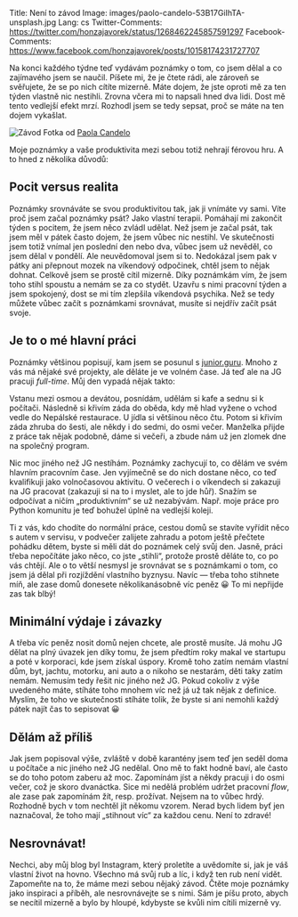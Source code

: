 Title: Není to závod
Image: images/paolo-candelo-53B17GiIhTA-unsplash.jpg
Lang: cs
Twitter-Comments: https://twitter.com/honzajavorek/status/1268462245857591297
Facebook-Comments: https://www.facebook.com/honzajavorek/posts/10158174231727707


Na konci každého týdne teď vydávám poznámky o tom, co jsem dělal a co zajímavého jsem se naučil. Píšete mi, že je čtete rádi, ale zároveň se svěřujete, že se po nich cítíte mizerně. Máte dojem, že jste oproti mě za ten týden vlastně nic nestihli. Zrovna včera mi to napsali hned dva lidi. Dost mě tento vedlejší efekt mrzí. Rozhodl jsem se tedy sepsat, proč se máte na ten dojem vykašlat.

![Závod]({static}/images/paolo-candelo-53B17GiIhTA-unsplash.jpg)
Fotka od [Paola Candelo](https://unsplash.com/@paolocandelo)

Moje poznámky a vaše produktivita mezi sebou totiž nehrají férovou hru. A to hned z několika důvodů:

## Pocit versus realita

Poznámky srovnáváte se svou produktivitou tak, jak ji vnímáte vy sami. Víte proč jsem začal poznámky psát? Jako vlastní terapii. Pomáhají mi zakončit týden s pocitem, že jsem něco zvládl udělat. Než jsem je začal psát, tak jsem měl v pátek často dojem, že jsem vůbec nic nestihl. Ve skutečnosti jsem totiž vnímal jen poslední den nebo dva, vůbec jsem už nevěděl, co jsem dělal v pondělí. Ale neuvědomoval jsem si to. Nedokázal jsem pak v pátky ani přepnout mozek na víkendový odpočinek, chtěl jsem to nějak dohnat. Celkově jsem se prostě cítil mizerně. Díky poznámkám vím, že jsem toho stihl spoustu a nemám se za co stydět. Uzavřu s nimi pracovní týden a jsem spokojený, dost se mi tím zlepšila víkendová psychika. Než se tedy můžete vůbec začít s poznámkami srovnávat, musíte si nejdřív začít psát svoje.

## Je to o mé hlavní práci

Poznámky většinou popisují, kam jsem se posunul s [junior.guru](https://junior.guru). Mnoho z vás má nějaké své projekty, ale děláte je ve volném čase. Já teď ale na JG pracuji _full-time_. Můj den vypadá nějak takto:

Vstanu mezi osmou a devátou, posnídám, udělám si kafe a sednu si k počítači. Následně si křivím záda do oběda, kdy mě hlad vyžene o vchod vedle do Nepálské restaurace. U jídla si většinou něco čtu. Potom si křivím záda zhruba do šesti, ale někdy i do sedmi, do osmi večer. Manželka přijde z práce tak nějak podobně, dáme si večeři, a zbude nám už jen zlomek dne na společný program.

Nic moc jiného než JG nestíhám. Poznámky zachycují to, co dělám ve svém hlavním pracovním čase. Jen vyjímečně se do nich dostane něco, co teď kvalifikuji jako volnočasovou aktivitu. O večerech i o víkendech si zakazuji na JG pracovat (zakazuji si na to i myslet, ale to jde hůř). Snažím se odpočívat a ničím „produktivním“ se už nezabývám. Např. moje práce pro Python komunitu je teď bohužel úplně na vedlejší koleji.

Ti z vás, kdo chodíte do normální práce, cestou domů se stavíte vyřídit něco s autem v servisu, v podvečer zalijete zahradu a potom ještě přečtete pohádku dětem, byste si měli dát do poznámek celý svůj den. Jasně, práci třeba nepočítáte jako něco, co jste „stihli“, protože prostě děláte to, co po vás chtějí. Ale o to větší nesmysl je srovnávat se s poznámkami o tom, co jsem já dělal při rozjíždění vlastního byznysu. Navíc — třeba toho stihnete míň, ale zase domů donesete několikanásobně víc peněz 😀 To mi nepřijde zas tak blbý!

## Minimální výdaje i závazky

A třeba víc peněz nosit domů nejen chcete, ale prostě musíte. Já mohu JG dělat na plný úvazek jen díky tomu, že jsem předtím roky makal ve startupu a poté v korporaci, kde jsem získal úspory. Kromě toho zatím nemám vlastní dům, byt, jachtu, motorku, ani auto a o nikoho se nestarám, děti taky zatím nemám. Nemusím tedy řešit nic jiného než JG. Pokud cokoliv z výše uvedeného máte, stíháte toho mnohem víc než já už tak nějak z definice. Myslím, že toho ve skutečnosti stíháte tolik, že byste si ani nemohli každý pátek najít čas to sepisovat 😀


## Dělám až příliš

Jak jsem popisoval výše, zvláště v době karantény jsem teď jen seděl doma u počítače a nic jiného než JG nedělal. Ono mě to fakt hodně baví, ale často se do toho potom zaberu až moc. Zapomínám jíst a někdy pracuji i do osmi večer, což je skoro dvanáctka. Sice mi nedělá problém udržet pracovní _flow_, ale zase pak zapomínám žít, resp. prožívat. Nejsem na to vůbec hrdý. Rozhodně bych v tom nechtěl jít někomu vzorem. Nerad bych lidem byť jen naznačoval, že toho mají „stihnout víc“ za každou cenu. Není to zdravé!


## Nesrovnávat!

Nechci, aby můj blog byl Instagram, který proletíte a uvědomíte si, jak je váš vlastní život na hovno. Všechno má svůj rub a líc, i když ten rub není vidět. Zapomeňte na to, že máme mezi sebou nějaký závod. Čtěte moje poznámky jako inspiraci a příběh, ale nesrovnávejte se s nimi. Sám je píšu proto, abych se necítil mizerně a bylo by hloupé, kdybyste se kvůli nim cítili mizerně vy.
